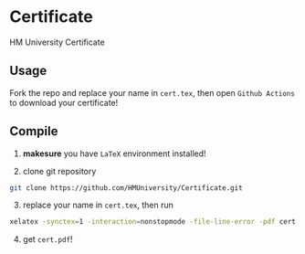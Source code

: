 # Certificate

HM University Certificate


## Usage

Fork the repo and replace your name in `cert.tex`, then open `Github Actions` to download your certificate!

## Compile

1. **makesure** you have `LaTeX` environment installed!

2. clone git repository

```bash
git clone https://github.com/HMUniversity/Certificate.git
```

3. replace your name in `cert.tex`, then run 

```bash
xelatex -synctex=1 -interaction=nonstopmode -file-line-error -pdf cert.tex 
```

4. get `cert.pdf`!
